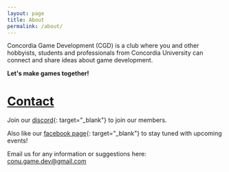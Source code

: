 ```yaml
---
layout: page
title: About
permalink: /about/
---
```


Concordia Game Development (CGD) is a club where you and other hobbyists, students and professionals from Concordia University can connect and share ideas about game development.

**Let's make games together!**

<h1><u>Contact</u></h1>

Join our [discord](https://discord.gg/9mY7BVK){: target="_blank"} to join our members. 

Also like our [facebook page](https://www.facebook.com/concordiagamedev){: target="_blank"} to stay tuned with upcoming events! 

Email us for any information or suggestions here: conu.game.dev@gmail.com